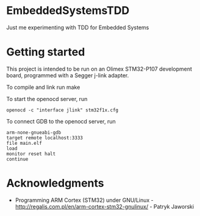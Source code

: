 # EmbeddedSystemsTDD
Just me experimenting with TDD for Embedded Systems

# Getting started
This project is intended to be run on an Olimex STM32-P107 development board, programmed with a Segger j-link adapter.

To compile and link run make

To start the openocd server, run

	openocd -c "interface jlink" stm32f1x.cfg

To connect GDB to the openocd server, run

	arm-none-gnueabi-gdb 
	target remote localhost:3333
	file main.elf
	load
	monitor reset halt
	continue

# Acknowledgments

* Programming ARM Cortex (STM32) under GNU/Linux - http://regalis.com.pl/en/arm-cortex-stm32-gnulinux/ - Patryk Jaworski
